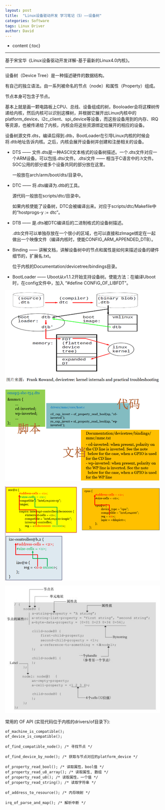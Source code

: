 ```yaml
---
layout: post
title:  "Linux设备驱动开发 学习笔记（5）——设备树"
categories: Software
tags: Linux Driver
author: David
---
```


* content
{:toc}

---
基于宋宝华《Linux设备驱动开发详解-基于最新的Linux4.0内核》。

---

设备树（Device Tree）是一种描述硬件的数据结构。

有自己的独立语法。由一系列被命名的节点（node）和属性（Property）组成。

节点本身可包含子节点。

基本上就是画一颗电路板上CPU、总线、设备组成的树，Booloader会将这棵树传递给内核，然后内核可以识别这棵树，并根据它展开出Linux内核中的platform_device、i2c_client、spi_device等设备，而这些设备用到的内存、IRQ等资源，也被传递给了内核，内核会将这些资源绑定给展开的相应的设备。

设备树源文件.dts，编译后得到.dtb，BootLoader在引导Linux内核的时候会将.dtb地址告诉内核。之后，内核会展开设备树并创建和注册相关的设备。

* DTS —— 文件.dts是一种ASCII文本格式的设备树描述。一个.dts文件对应一个ARM设备。可以包括.dtsi文件。.dtsi文件 —— 相当于C语言中的.h文件。SOC公用的部分或多个设备共同的部分放在这里。

	一般放在arch/arm/boot/dts/目录中。

* DTC —— 将.dts编译为.dtb的工具。

	源代码一般放在scripts/dtc/目录中。
	
	如果内核使能了设备树，DTC会被编译出来。对应于scripts/dtc/Makefile中的“hostprogs-y := dtc”。

* DTB —— 是.dts被DTC编译后的二进制格式的设备树描述。

	.dtb文件可以单独存放在一个很小的区域，也可以直接和zImage绑定在一起做出一个映像文件（编译内核时，使能CONFIG_ARM_APPENDED_DTB）。

* Binding —— 讲解文档，讲解设备树中的节点和属性是如何来描述设备的硬件细节的，扩展名.txt。

	位于内核的Documentation/devicetree/bindings目录。
	
* BootLoader —— Uboot从v1.1.2开始支持设备树。使能方法：在编译Uboot时，在config文件中，加入 “#define CONFiG_OF_LIBFDT”。

![Linux设备树声明周期](https://github.com/titron/titron.github.io/raw/master/img/2020-02-19-linux_ddd_dts_lifec.png)

![Linux设备树节点属性读取](https://github.com/titron/titron.github.io/raw/master/img/2020-02-19-linux_ddd_dts_node.png)

![Linux设备树节点属性cells](https://github.com/titron/titron.github.io/raw/master/img/2020-02-19-linux_ddd_dts_cells.png)

![Linux设备树全景视图](https://github.com/titron/titron.github.io/raw/master/img/2020-02-19-linux_ddd_dts_all.png)

常用的 OF API	(实现代码位于内核的drivers/of目录下):

```
of_machine_is_compatible();
of_device_is_compatible();

of_find_compatible_node(); /* 寻找节点 */

of_find_device_by_node(); /* 获取与节点对应的platform_device */

of_property_read_bool(); /* 读取属性，bool值 */
of_property_read_u8_array(); /* 读取属性, 数组 */
of_property_read_u8(); /* 读取属性，一个值 */
of_property_read_string(); /* 读取字符串 */

of_address_to_resource(); /* 内存映射 */

irq_of_parse_and_map(); /* 解析中断 */
```

